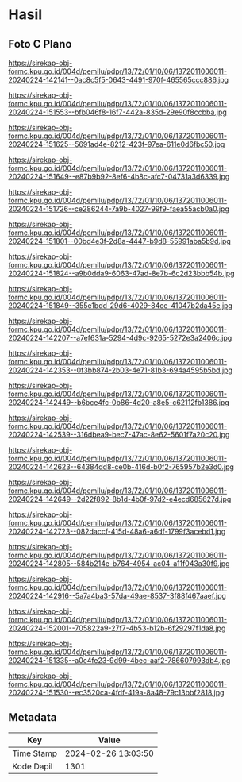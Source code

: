 # Hasil

## Foto C Plano

https://sirekap-obj-formc.kpu.go.id/004d/pemilu/pdpr/13/72/01/10/06/1372011006011-20240224-142141--0ac8c5f5-0643-4491-970f-465565ccc886.jpg

https://sirekap-obj-formc.kpu.go.id/004d/pemilu/pdpr/13/72/01/10/06/1372011006011-20240224-151553--bfb046f8-16f7-442a-835d-29e90f8ccbba.jpg

https://sirekap-obj-formc.kpu.go.id/004d/pemilu/pdpr/13/72/01/10/06/1372011006011-20240224-151625--5691ad4e-8212-423f-97ea-611e0d6fbc50.jpg

https://sirekap-obj-formc.kpu.go.id/004d/pemilu/pdpr/13/72/01/10/06/1372011006011-20240224-151649--e87b9b92-8ef6-4b8c-afc7-04731a3d6339.jpg

https://sirekap-obj-formc.kpu.go.id/004d/pemilu/pdpr/13/72/01/10/06/1372011006011-20240224-151726--ce286244-7a9b-4027-99f9-faea55acb0a0.jpg

https://sirekap-obj-formc.kpu.go.id/004d/pemilu/pdpr/13/72/01/10/06/1372011006011-20240224-151801--00bd4e3f-2d8a-4447-b9d8-55991aba5b9d.jpg

https://sirekap-obj-formc.kpu.go.id/004d/pemilu/pdpr/13/72/01/10/06/1372011006011-20240224-151824--a9b0dda9-6063-47ad-8e7b-6c2d23bbb54b.jpg

https://sirekap-obj-formc.kpu.go.id/004d/pemilu/pdpr/13/72/01/10/06/1372011006011-20240224-151849--355e1bdd-29d6-4029-84ce-41047b2da45e.jpg

https://sirekap-obj-formc.kpu.go.id/004d/pemilu/pdpr/13/72/01/10/06/1372011006011-20240224-142207--a7ef631a-5294-4d9c-9265-5272e3a2406c.jpg

https://sirekap-obj-formc.kpu.go.id/004d/pemilu/pdpr/13/72/01/10/06/1372011006011-20240224-142353--0f3bb874-2b03-4e71-81b3-694a4595b5bd.jpg

https://sirekap-obj-formc.kpu.go.id/004d/pemilu/pdpr/13/72/01/10/06/1372011006011-20240224-142449--b6bce4fc-0b86-4d20-a8e5-c62112fb1386.jpg

https://sirekap-obj-formc.kpu.go.id/004d/pemilu/pdpr/13/72/01/10/06/1372011006011-20240224-142539--316dbea9-bec7-47ac-8e62-5601f7a20c20.jpg

https://sirekap-obj-formc.kpu.go.id/004d/pemilu/pdpr/13/72/01/10/06/1372011006011-20240224-142623--64384dd8-ce0b-416d-b0f2-765957b2e3d0.jpg

https://sirekap-obj-formc.kpu.go.id/004d/pemilu/pdpr/13/72/01/10/06/1372011006011-20240224-142649--2d22f892-8b1d-4b0f-97d2-e4ecd685627d.jpg

https://sirekap-obj-formc.kpu.go.id/004d/pemilu/pdpr/13/72/01/10/06/1372011006011-20240224-142723--082daccf-415d-48a6-a6df-1799f3acebd1.jpg

https://sirekap-obj-formc.kpu.go.id/004d/pemilu/pdpr/13/72/01/10/06/1372011006011-20240224-142805--584b214e-b764-4954-ac04-a11f043a30f9.jpg

https://sirekap-obj-formc.kpu.go.id/004d/pemilu/pdpr/13/72/01/10/06/1372011006011-20240224-142916--5a7a4ba3-57da-49ae-8537-3f88f467aaef.jpg

https://sirekap-obj-formc.kpu.go.id/004d/pemilu/pdpr/13/72/01/10/06/1372011006011-20240224-152001--705822a9-27f7-4b53-b12b-6f29297f1da8.jpg

https://sirekap-obj-formc.kpu.go.id/004d/pemilu/pdpr/13/72/01/10/06/1372011006011-20240224-151335--a0c4fe23-9d99-4bec-aaf2-786607993db4.jpg

https://sirekap-obj-formc.kpu.go.id/004d/pemilu/pdpr/13/72/01/10/06/1372011006011-20240224-151530--ec3520ca-4fdf-419a-8a48-79c13bbf2818.jpg


## Metadata

| Key        | Value               |
| ---------- | ------------------- |
| Time Stamp | 2024-02-26 13:03:50 |
| Kode Dapil | 1301                |



